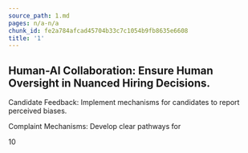 ```yaml
---
source_path: 1.md
pages: n/a-n/a
chunk_id: fe2a784afcad45704b33c7c1054b9fb8635e6608
title: '1'
---
```

## Human-AI Collaboration: Ensure Human Oversight in Nuanced Hiring Decisions.

Candidate Feedback: Implement mechanisms for candidates to report perceived biases.

Complaint Mechanisms: Develop clear pathways for

10
